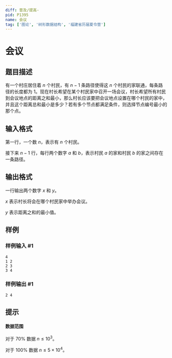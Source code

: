 ```yaml
---
diff: 普及/提高-
pid: P1395
name: 会议
tag: ['图论', '树形数据结构', '福建省历届夏令营']
---
```

# 会议
## 题目描述

有一个村庄居住着 $n$ 个村民，有 $n-1$ 条路径使得这 $n$ 个村民的家联通，每条路径的长度都为 $1$。现在村长希望在某个村民家中召开一场会议，村长希望所有村民到会议地点的距离之和最小，那么村长应该要把会议地点设置在哪个村民的家中，并且这个距离总和最小是多少？若有多个节点都满足条件，则选择节点编号最小的那个点。
## 输入格式

第一行，一个数 $n$，表示有 $n$ 个村民。

接下来 $n-1$ 行，每行两个数字 $a$ 和 $b$，表示村民 $a$ 的家和村民 $b$ 的家之间存在一条路径。
## 输出格式

一行输出两个数字 $x$ 和 $y$。

$x$ 表示村长将会在哪个村民家中举办会议。

$y$ 表示距离之和的最小值。
## 样例

### 样例输入 #1
```
4
1 2 
2 3 
3 4 

```
### 样例输出 #1
```
2 4
```
## 提示

#### 数据范围

对于 $70\%$ 数据 $n \le 10^3$。

对于 $100\%$ 数据 $n \le 5 \times 10^4$。
